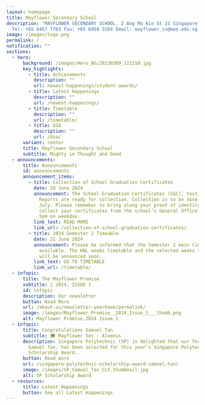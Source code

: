 ```yaml
---
layout: homepage
title: Mayflower Secondary School
description: "MAYFLOWER SECONDARY SCHOOL. 2 Ang Mo Kio St 21 Singapore 569384
  Tel: +65 6457 7783 Fax: +65 6458 3284 Email: mayflower_ss@moe.edu.sg."
image: /images/logo.png
permalink: /
notification: ""
sections:
  - hero:
      background: /images/Hero_BG/20230309_122210.jpg
      key_highlights:
        - title: Achievements
          description: ""
          url: newest-happenings/student-awards/
        - title: Latest Happenings
          description: ""
          url: /newest-happenings/
        - title: Timetable
          description: ""
          url: /timetable/
        - title: DSA
          description: ""
          url: /dsa/
      variant: center
      title: Mayflower Secondary School
      subtitle: Mighty in Thought and Deed
  - announcements:
      title: Announcements
      id: announcements
      announcement_items:
        - title: Collection of School Graduation Certificates
          date: 26 June 2024
          announcement: The School Graduation Certificates (SGC), testimonials & CCA
            Reports are ready for collection. Collection is to be done by 31
            July. Please remember to bring along your proof of identity to
            collect your certificates from the school’s General Office, 8am to
            5pm on weekday.
          link_text: READ MORE
          link_url: /collection-of-school-graduation-certificates/
        - title: 2024 Semester 2 Timeable
          date: 21 June 2024
          announcement: Please be informed that the Semester 2 main timetable is
            available. The HBL weeks timetable and the selected weeks for HBL
            will be announced soon.
          link_text: GO TO TIMETABLE
          link_url: /timetable/
  - infopic:
      title: The Mayflower Promise
      subtitle: 📰 2024, ISSUE 1
      id: infopic
      description: Our newsletter
      button: Read More
      url: /about-us/newsletter-yearbook/permalink/
      image: /images/Mayflower_Promise__2024_Issue_1___thumb.png
      alt: Mayflower Promise,2024 Issue 1
  - infopic:
      title: Congratulations Samuel Tan
      subtitle: 🎓 Mayflower Sec - Alumnus
      description: Singapore Polytechnic (SP) is delighted that our former student,
        Samuel Tan, has been selected for this year's Singapore Polytechnic
        Scholarship Award.
      button: Read more
      url: /singapore-polytechnic-scholarship-award-samuel-tan/
      image: /images/SP_Samuel_Tan_CLS_thumbnail.jpg
      alt: SP Scholarship Award
  - resources:
      title: Latest Happenings
      button: See all Latest Happenings
---
```

